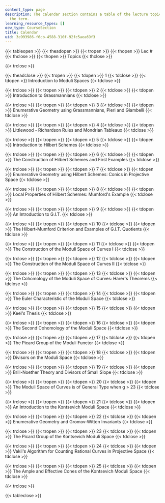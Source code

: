 ```yaml
---
content_type: page
description: The calendar section contains a table of the lecture topics studied during
  the term.
learning_resource_types: []
ocw_type: CourseSection
title: Calendar
uid: 3e993986-f6cb-4588-310f-92fc5aea69f3
---
```


{{< tableopen >}}
{{< theadopen >}}
{{< tropen >}}
{{< thopen >}}
Lec #
{{< thclose >}}
{{< thopen >}}
Topics
{{< thclose >}}

{{< trclose >}}

{{< theadclose >}}
{{< tropen >}}
{{< tdopen >}}
1
{{< tdclose >}}
{{< tdopen >}}
Introduction to Moduli Spaces
{{< tdclose >}}

{{< trclose >}}
{{< tropen >}}
{{< tdopen >}}
2
{{< tdclose >}}
{{< tdopen >}}
Introduction to Grassmannians
{{< tdclose >}}

{{< trclose >}}
{{< tropen >}}
{{< tdopen >}}
3
{{< tdclose >}}
{{< tdopen >}}
Enumerative Geometry using Grassmannians, Pieri and Giambelli
{{< tdclose >}}

{{< trclose >}}
{{< tropen >}}
{{< tdopen >}}
4
{{< tdclose >}}
{{< tdopen >}}
Littlewood - Richardson Rules and Mondrian Tableaux
{{< tdclose >}}

{{< trclose >}}
{{< tropen >}}
{{< tdopen >}}
5
{{< tdclose >}}
{{< tdopen >}}
Introduction to Hilbert Schemes
{{< tdclose >}}

{{< trclose >}}
{{< tropen >}}
{{< tdopen >}}
6
{{< tdclose >}}
{{< tdopen >}}
The Construction of Hilbert Schemes and First Examples
{{< tdclose >}}

{{< trclose >}}
{{< tropen >}}
{{< tdopen >}}
7
{{< tdclose >}}
{{< tdopen >}}
Enumerative Geometry using Hilbert Schemes: Conics in Projective Space
{{< tdclose >}}

{{< trclose >}}
{{< tropen >}}
{{< tdopen >}}
8
{{< tdclose >}}
{{< tdopen >}}
Local Properties of Hilbert Schemes: Mumford's Example
{{< tdclose >}}

{{< trclose >}}
{{< tropen >}}
{{< tdopen >}}
9
{{< tdclose >}}
{{< tdopen >}}
An Introduction to G.I.T.
{{< tdclose >}}

{{< trclose >}}
{{< tropen >}}
{{< tdopen >}}
10
{{< tdclose >}}
{{< tdopen >}}
The Hilbert-Mumford Criterion and Examples of G.I.T. Quotients
{{< tdclose >}}

{{< trclose >}}
{{< tropen >}}
{{< tdopen >}}
11
{{< tdclose >}}
{{< tdopen >}}
The Construction of the Moduli Space of Curves I
{{< tdclose >}}

{{< trclose >}}
{{< tropen >}}
{{< tdopen >}}
12
{{< tdclose >}}
{{< tdopen >}}
The Construction of the Moduli Space of Curves II
{{< tdclose >}}

{{< trclose >}}
{{< tropen >}}
{{< tdopen >}}
13
{{< tdclose >}}
{{< tdopen >}}
The Cohomology of the Moduli Space of Curves: Harer's Theorems
{{< tdclose >}}

{{< trclose >}}
{{< tropen >}}
{{< tdopen >}}
14
{{< tdclose >}}
{{< tdopen >}}
The Euler Characteristic of the Moduli Space
{{< tdclose >}}

{{< trclose >}}
{{< tropen >}}
{{< tdopen >}}
15
{{< tdclose >}}
{{< tdopen >}}
Keel's Thesis
{{< tdclose >}}

{{< trclose >}}
{{< tropen >}}
{{< tdopen >}}
16
{{< tdclose >}}
{{< tdopen >}}
The Second Cohomology of the Moduli Space
{{< tdclose >}}

{{< trclose >}}
{{< tropen >}}
{{< tdopen >}}
17
{{< tdclose >}}
{{< tdopen >}}
The Picard Group of the Moduli Functor
{{< tdclose >}}

{{< trclose >}}
{{< tropen >}}
{{< tdopen >}}
18
{{< tdclose >}}
{{< tdopen >}}
Divisors on the Moduli Space
{{< tdclose >}}

{{< trclose >}}
{{< tropen >}}
{{< tdopen >}}
19
{{< tdclose >}}
{{< tdopen >}}
Brill-Noether Theory and Divisors of Small Slope
{{< tdclose >}}

{{< trclose >}}
{{< tropen >}}
{{< tdopen >}}
20
{{< tdclose >}}
{{< tdopen >}}
The Moduli Space of Curves is of General Type when g > 23
{{< tdclose >}}

{{< trclose >}}
{{< tropen >}}
{{< tdopen >}}
21
{{< tdclose >}}
{{< tdopen >}}
An Introduction to the Kontsevich Moduli Space
{{< tdclose >}}

{{< trclose >}}
{{< tropen >}}
{{< tdopen >}}
22
{{< tdclose >}}
{{< tdopen >}}
Enumerative Geometry and Gromov-Witten Invariants
{{< tdclose >}}

{{< trclose >}}
{{< tropen >}}
{{< tdopen >}}
23
{{< tdclose >}}
{{< tdopen >}}
The Picard Group of the Kontsevich Moduli Space
{{< tdclose >}}

{{< trclose >}}
{{< tropen >}}
{{< tdopen >}}
24
{{< tdclose >}}
{{< tdopen >}}
Vakil's Algorithm for Counting Rational Curves in Projective Space
{{< tdclose >}}

{{< trclose >}}
{{< tropen >}}
{{< tdopen >}}
25
{{< tdclose >}}
{{< tdopen >}}
The Ample and Effective Cones of the Kontsevich Moduli Space
{{< tdclose >}}

{{< trclose >}}

{{< tableclose >}}
